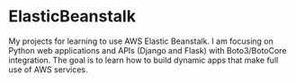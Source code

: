 # ElasticBeanstalk
My projects for learning to use AWS Elastic Beanstalk. I am focusing on Python web applications and APIs (Django and Flask) with Boto3/BotoCore integration. The goal is to learn how to build dynamic apps that make full use of AWS services.
